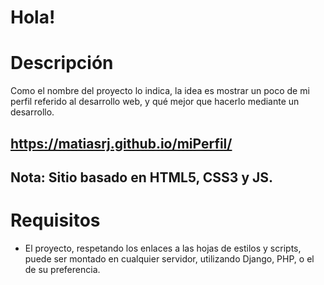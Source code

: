 # Hola!

# Descripción

Como el nombre del proyecto lo indica, la idea es mostrar un poco de mi perfil referido
al desarrollo web, y qué mejor que hacerlo mediante un desarrollo.

## https://matiasrj.github.io/miPerfil/ 
 
## Nota: Sitio basado en HTML5, CSS3 y JS.


# Requisitos 
  - El proyecto, respetando los enlaces a las hojas de estilos y scripts, puede ser montado en cualquier servidor, utilizando Django, PHP, o el de su preferencia.
  
